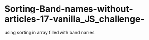 # Sorting-Band-names-without-articles-17-vanilla_JS_challenge-
using sorting in array filled with band names
